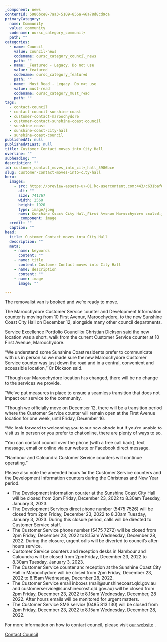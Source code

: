 ```yaml
---
_component: news
contentId: 5986bce8-7aa3-5109-856a-66a78d8cd9ca
primaryCategory:
  name: Community
  value: community
  codename: oursc_category_community
  path: ""
categories:
  - name: Council
    value: council-news
    codename: oursc_category_council_news
    path: ""
  - name: _Featured - Legacy. Do not use
    value: featured
    codename: oursc_category_featured
    path: ""
  - name: _Must Read - Legacy. Do not use
    value: must-read
    codename: oursc_category_must_read
    path: ""
tags:
  - contact-council
  - contact-council-sunshine-coast
  - customer-contact-maroochydore
  - customer-contact-sunshine-coast-council
  - sunshine-coast
  - sunshine-coast-city-hall
  - sunshine-coast-council
publishedAt: null
publishedAtLast: null
title: Customer Contact moves into City Hall
overline: ""
subheading: ""
description: ""
id: customer_contact_moves_into_city_hall_5986bce
slug: customer-contact-moves-into-city-hall
hero:
  images:
    - src: https://preview-assets-us-01.kc-usercontent.com:443/c631baf8-1b46-001f-580c-d0001b68b4a8/e766d122-a96e-4a01-acdd-1453bbbf4f71/Sunshine-Coast-City-Hall_First-Avenue-Maroochydore-scaled.jpg
      alt: ""
      size: 741767
      width: 2560
      height: 1920
      type: image/jpeg
      name: Sunshine-Coast-City-Hall_First-Avenue-Maroochydore-scaled.jpg
      _component: image
  credit: ""
  caption: ""
head:
  title: Customer Contact moves into City Hall
  description: ""
  meta:
    - name: keywords
      content: ""
    - name: title
      content: Customer Contact moves into City Hall
    - name: description
      content: ""
    - name: image
      image: ""

---
```

The removalist van is booked and we’re ready to move.

The Maroochydore Customer Service counter and Development Information counter is moving from 10 First Avenue, Maroochydore, to the new Sunshine Coast City Hall on December 12, alongside many other council departments.

Service Excellence Portfolio Councillor Christian Dickson said the new location was a short, walk from the current Customer Service counter at 10 First Avenue, Maroochydore.

“We understand some Sunshine Coast residents prefer to communicate with us in person so we made sure the new Maroochydore Customer Service counter was just down the road and in a central, convenient and accessible location,” Cr Dickson said.

“Though our Maroochydore location has changed, there will be no change to the services we provide.

“We’ve put measures in place to ensure a seamless transition that does not impact our service to the community.

“Though we officially move on December 12, there will be a transition period where the Customer Service counter will remain open at the First Avenue location for one week, until Friday, December 16. 

“We look forward to welcoming you to our new abode but if you’re unable to visit us in person or you prefer to chat online, there are plenty of ways to so.

“You can contact council over the phone (with a free call back), text message, email or online via our website or Facebook direct message.

“Nambour and Caloundra Customer Service counters will continue operating.”

Please also note the amended hours for the Customer Service counters and the Development Information counters during the Christmas and New Year period.

*   The Development information counter at the Sunshine Coast City Hall will be closed from 2pm Friday, December 23, 2022 to 8.30am Tuesday, January 3, 2023.
*   The Development Services direct phone number (5475 7526) will be closed from 2pm Friday, December 23, 2022 to 8.30am Tuesday, January 3, 2023. During this closure period, calls will be directed to Customer Service staff.
*   The Customer Service phone number (5475 7272) will be closed from 2pm Friday, December 23, 2022 to 8.15am Wednesday, December 28, 2022. During the closure, urgent calls will be diverted to council’s after-hours service.
*   Customer Service counters and reception desks in Nambour and Caloundra will be closed from 2pm Friday, December 23, 2022 to 8.30am Tuesday, January 3, 2023.
*   The Customer Service counter and reception at the Sunshine Coast City Hall in Maroochydore will be closed from 2pm Friday, December 23, 2022 to 8.15am Wednesday, December 28, 2022.
*   The Customer Service email inboxes (mail\@sunshinecoast.qld.gov.au and customerservice\@sunshinecoast.qld.gov.au) will be closed from 2pm Friday, December 23, 2022 to 8.15am Wednesday, December, 28 2022. After hours emails will be monitored for urgent matters.
*   The Customer Service SMS service (0485 813 130) will be closed from 2pm Friday, December 23, 2022 to 8.15am Wednesday, December 28, 2022.

For more information on how to contact council, please visit [our website](https://www.sunshinecoast.qld.gov.au/Council/Contact-Council)
.

[Contact Council](https://www.sunshinecoast.qld.gov.au/Council/Contact-Council)
